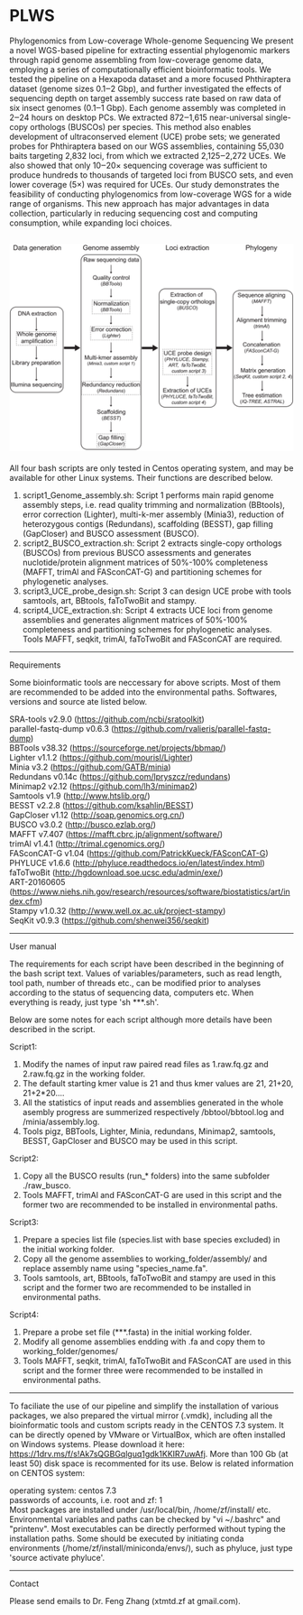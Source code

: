 # PLWS
Phylogenomics from Low-coverage Whole-genome Sequencing
We present a novel WGS-based pipeline for extracting essential phylogenomic markers through rapid genome assembling from low-coverage genome data, employing a series of computationally efficient bioinformatic tools. We tested the pipeline on a Hexapoda dataset and a more focused Phthiraptera dataset (genome sizes 0.1‒2 Gbp), and further investigated the effects of sequencing depth on target assembly success rate based on raw data of six insect genomes (0.1‒1 Gbp). Each genome assembly was completed in 2‒24 hours on desktop PCs. We extracted 872‒1,615 near-universal single-copy orthologs (BUSCOs) per species. This method also enables development of ultraconserved element (UCE) probe sets; we generated probes for Phthiraptera based on our WGS assemblies, containing 55,030 baits targeting 2,832 loci, from which we extracted 2,125‒2,272 UCEs. We also showed that only 10‒20× sequencing coverage was sufficient to produce hundreds to thousands of targeted loci from BUSCO sets, and even lower coverage (5×) was required for UCEs. Our study demonstrates the feasibility of conducting phylogenomics from low-coverage WGS for a wide range of organisms. This new approach has major advantages in data collection, particularly in reducing sequencing cost and computing consumption, while expanding loci choices.

![image](https://raw.githubusercontent.com/xtmtd/image/master/WGS_pipeline.png)
----------------------------------------------------------------------------------------------------------------------------------------
All four bash scripts are only tested in Centos operating system, and may be available for other Linux systems. Their functions are described below.
  1. script1_Genome_assembly.sh: Script 1 performs main rapid genome assembly steps, i.e. read quality trimming and normalization (BBtools),  error correction (Lighter), multi-k-mer assembly (Minia3), reduction of heterozygous contigs (Redundans), scaffolding (BESST), gap filling (GapCloser) and BUSCO assessment (BUSCO).
  2. script2_BUSCO_extraction.sh: Script 2 extracts single-copy orthologs (BUSCOs) from previous BUSCO assessments and generates nuclotide/protein alignment matrices of 50%-100% completeness (MAFFT, trimAl and FASconCAT-G) and partitioning schemes for phylogenetic analyses.
  3. script3_UCE_probe_design.sh: Script 3 can design UCE probe with tools samtools, art, BBtools, faToTwoBit and stampy.
  4. script4_UCE_extraction.sh: Script 4 extracts UCE loci from genome assemblies and generates alignment matrices of 50%-100% completeness and partitioning schemes for phylogenetic analyses. Tools MAFFT, seqkit, trimAl, faToTwoBit and FASconCAT are required.

----------------------------------------------------------------------------------------------------------------------------------------
Requirements

Some bioinformatic tools are neccessary for above scripts. Most of them are recommended to be added into the environmental paths. Softwares, versions and source ate listed below.

  SRA-tools v2.9.0 (https://github.com/ncbi/sratoolkit)  
  parallel-fastq-dump v0.6.3 (https://github.com/rvalieris/parallel-fastq-dump)  
  BBTools v38.32 (https://sourceforge.net/projects/bbmap/)  
  Lighter v1.1.2 (https://github.com/mourisl/Lighter)  
  Minia v3.2	(https://github.com/GATB/minia)  
  Redundans v0.14c	(https://github.com/lpryszcz/redundans)  
  Minimap2 v2.12	(https://github.com/lh3/minimap2)  
  Samtools v1.9	(http://www.htslib.org/)  
  BESST v2.2.8	(https://github.com/ksahlin/BESST)  
  GapCloser v1.12	(http://soap.genomics.org.cn/)  
  BUSCO v3.0.2	(http://busco.ezlab.org/)  
  MAFFT v7.407	(https://mafft.cbrc.jp/alignment/software/)  
  trimAl v1.4.1	(http://trimal.cgenomics.org/)  
  FASconCAT-G v1.04	(https://github.com/PatrickKueck/FASconCAT-G)  
  PHYLUCE v1.6.6	(http://phyluce.readthedocs.io/en/latest/index.html)  
  faToTwoBit	(http://hgdownload.soe.ucsc.edu/admin/exe/)  
  ART-20160605	(https://www.niehs.nih.gov/research/resources/software/biostatistics/art/index.cfm)  
  Stampy v1.0.32	(http://www.well.ox.ac.uk/project-stampy)  
  SeqKit v0.9.3	(https://github.com/shenwei356/seqkit)

----------------------------------------------------------------------------------------------------------------------------------------
User manual

The requirements for each script have been described in the beginning of the bash script text. Values of variables/parameters, such as read length, tool path, number of threads etc., can be modified prior to analyses according to the status of sequencing data, computers etc. When everything is ready, just type 'sh ***.sh'.

Below are some notes for each script although more details have been described in the script.

Script1: 
1) Modify the names of input raw paired read files as 1.raw.fq.gz and 2.raw.fq.gz in the working folder.  
2) The default starting kmer value is 21 and thus kmer values are 21, 21+20, 21+2*20....  
3) All the statistics of input reads and assemblies generated in the whole asembly progress are summerized respectively /bbtool/bbtool.log and /minia/assembly.log.  
4) Tools pigz, BBTools, Lighter, Minia, redundans, Minimap2, samtools, BESST, GapCloser and BUSCO may be used in this script.

Script2:  
1) Copy all the BUSCO results (run_* folders) into the same subfolder ./raw_busco.  
2) Tools MAFFT, trimAl and FASconCAT-G are used in this script and the former two are recommended to be installed in environmental paths.

Script3:   
1) Prepare a species list file (species.list with base species excluded) in the initial working folder.  
2) Copy all the genome assemblies to working_folder/assembly/ and replace assembly name using "species_name.fa". 
3) Tools samtools, art, BBtools, faToTwoBit and stampy are used in this script and the former two are recommended to be installed in environmental paths.

Script4:  
1) Prepare a probe set file (***.fasta) in the initial working folder.
2) Modify all genome assemblies endding with .fa and copy them to working_folder/genomes/ 
3) Tools MAFFT, seqkit, trimAl, faToTwoBit and FASconCAT are used in this script and the former three were recommended to be installed in environmental paths.

----------------------------------------------------------------------------------------------------------------------------------------

To faciliate the use of our pipeline and simplify the installation of various packages, we also prepared the virtual mirror (.vmdk), including all the bioinformatic tools and custom scripts ready in the CENTOS 7.3 system. It can be directly opened by VMware or VirtualBox, which are often installed on Windows systems. Please download it here: https://1drv.ms/f/s!Ak7sQGBGqlguq1gdk1KKIR7uwAfj. More than 100 Gb (at least 50) disk space is recommented for its use. Below is related information on CENTOS system:  

  operating system: centos 7.3  
  passwords of accounts, i.e. root and zf: 1  
  Most packages are installed under /usr/local/bin, /home/zf/install/ etc. Environmental variables and paths can be checked by "vi ~/.bashrc" and "printenv". Most executables can be directly performed without typing the installation paths. Some should be executed by initiating conda environments (/home/zf/install/miniconda/envs/), such as phyluce, just type 'source activate phyluce'.

----------------------------------------------------------------------------------------------------------------------------------------
Contact

Please send emails to Dr. Feng Zhang (xtmtd.zf at gmail.com).

